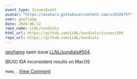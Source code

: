 ```yaml
---
event_type: IssuesEvent
avatar: "https://avatars.githubusercontent.com/u/632675?"
user: geofjamg
date: 2024-06-12
repo_name: LLNL/sundials
html_url: https://github.com/LLNL/sundials/issues/504
repo_url: https://github.com/LLNL/sundials
---
```


<a href='https://github.com/geofjamg' target='_blank'>geofjamg</a> open issue <a href='https://github.com/LLNL/sundials/issues/504' target='_blank'>LLNL/sundials#504</a>.

<p>[BUG] IDA inconsistent results on MacOS</p><small>Hello,...</small><a href='https://github.com/LLNL/sundials/issues/504' target='_blank'>View Comment</a>